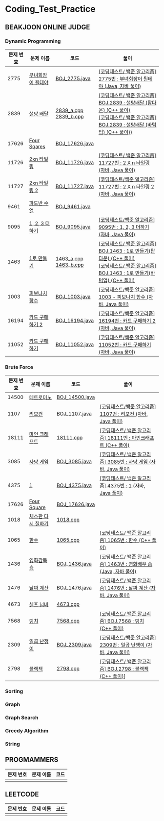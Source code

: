 # Coding_Test_Practice

## BEAKJOON ONLINE JUDGE

### Dynamic Programming
|문제 번호|문제 이름|코드| 풀이                                                                                                                                                                            |
|-------|------|---|-------------------------------------------------------------------------------------------------------------------------------------------------------------------------------|
|2775|[부녀회장이 될테야](https://www.acmicpc.net/problem/2775)|[BOJ_2775.java](https://github.com/CocoIsCat/Coding_Test_Practice/blob/master/BEAKJOON/Java/Bronze/BOJ_2775.java)| [[코딩테스트/ 백준 알고리즘] 2775번 : 부녀회장이 될테야 (Java, 자바 풀이)](https://cocoiscat.tistory.com/93)                                                                                          |
|2839|[설탕 배달](https://www.acmicpc.net/problem/2839)|[2839_a.cpp](https://github.com/CocoIsCat/Coding_Test_Practice/blob/master/BEAKJOON/C%2B%2B/Silver/2839_a.cpp)</br>[2839_b.cpp](https://github.com/CocoIsCat/Coding_Test_Practice/blob/master/BEAKJOON/C%2B%2B/Silver/2839_b.cpp)| [[코딩테스트/ 백준 알고리즘] BOJ.2839 : 설탕배달 (탑다운) (C++ 풀이)](https://cocoiscat.tistory.com/20)</br>[[코딩테스트/ 백준 알고리즘] BOJ.2839 : 설탕배달 (바텀업) (C++ 풀이))](https://cocoiscat.tistory.com/21)  |
|17626|[Four Sqares](https://www.acmicpc.net/problem/17626)|[BOJ_17626.java](https://github.com/CocoIsCat/Coding_Test_Practice/blob/master/BEAKJOON/Java/Silver/BOJ_17626.java)| []()                                                                                                                                                                          |
|11726|[2xn 타일링](https://www.acmicpc.net/problem/11726)|[BOJ_11726.java](https://github.com/CocoIsCat/Coding_Test_Practice/blob/master/BEAKJOON/Java/Silver/BOJ_11726.java)| [[코딩테스트/ 백준 알고리즘] 11727번 : 2 X n 타일링 (자바, Java 풀이)](https://cocoiscat.tistory.com/103)                                                                                        |
|11727|[2xn 타일링 2](https://www.acmicpc.net/problem/11727)|[BOJ_11727.java](https://github.com/CocoIsCat/Coding_Test_Practice/blob/master/BEAKJOON/Java/Silver/BOJ_11727.java)| [[코딩테스트/백준 알고리즘] 11727번 : 2 X n 타일링 2 (자바, Java 풀이)](https://cocoiscat.tistory.com/104)                                                                                       |
|9461|[파도반 수열](https://www.acmicpc.net/problem/9461)|[BOJ_9461.java](https://github.com/CocoIsCat/Coding_Test_Practice/blob/master/BEAKJOON/Java/Silver/BOJ_9461.java)| []()                                                                                                                                                                          |
|9095|[1, 2, 3 더하기](https://www.acmicpc.net/problem/9095)|[BOJ_9095.java](https://github.com/CocoIsCat/Coding_Test_Practice/blob/master/BEAKJOON/Java/Silver/BOJ_9095)| [[코딩테스트/백준 알고리즘] 9095번 : 1, 2, 3 더하기 (자바, Java 풀이)](https://cocoiscat.tistory.com/105)                                                                                        |
|1463|[1로 만들기](https://www.acmicpc.net/problem/1463)|[1463_a.cpp](https://github.com/CocoIsCat/Coding_Test_Practice/blob/master/BEAKJOON/C%2B%2B/Silver/1463_a.cpp)</br>[1463_b.cpp](https://github.com/CocoIsCat/Coding_Test_Practice/blob/master/BEAKJOON/C%2B%2B/Silver/1463_b.cpp)| [[코딩테스트/ 백준 알고리즘] BOJ.1463 : 1로 만들기(탑다운) (C++ 풀이)](https://cocoiscat.tistory.com/22)</br>[[코딩테스트/ 백준 알고리즘] BOJ.1463 : 1로 만들기(바텀업) (C++ 풀이)](https://cocoiscat.tistory.com/23) |
|1003|[피보나치 함수](https://www.acmicpc.net/problem/1003)|[BOJ_1003.java](https://github.com/CocoIsCat/Coding_Test_Practice/blob/master/BEAKJOON/Java/Silver/BOJ_1003.java)| [[코딩테스트/백준 알고리즘] 1003 - 피보나치 함수 (자바, Java 풀이)](https://cocoiscat.tistory.com/133)                                                                                             |
|16194|[카드 구매하기 2](https://www.acmicpc.net/problem/16194)|[BOJ_16194.java](https://github.com/CocoIsCat/Coding_Test_Practice/blob/master/BEAKJOON/Java/Silver/BOJ_16194)| [[코딩테스트/백준 알고리즘] 16194번 : 카드 구매하기 2 (자바, Java 풀이)](https://cocoiscat.tistory.com/108)                                                                                         |
|11052|[카드 구매하기](https://www.acmicpc.net/problem/11052)|[BOJ_11052.java](https://github.com/CocoIsCat/Coding_Test_Practice/blob/master/BEAKJOON/Java/Silver/BOJ_11052.java)| [[코딩테스트/백준 알고리즘] 11052번 : 카드 구매하기 (자바, Java 풀이)](https://cocoiscat.tistory.com/107)                                                                                           |

### Brute Force
| 문제 번호 | 문제 이름                                   | 코드                                                                                                                  | 풀이                                                                                |
|-------|-----------------------------------------|---------------------------------------------------------------------------------------------------------------------|------------------------------------------------------------|
| 14500 | [테트로미노](https://www.acmicpc.net/problem/14500) | [BOJ_14500.java](https://github.com/CocoIsCat/Coding_Test_Practice/blob/master/BEAKJOON/Java/Gold/BOJ_14500.java)   | []()|
| 1107  | [리모컨](https://www.acmicpc.net/problem/1107) | [BOJ_1107.java](https://github.com/CocoIsCat/Coding_Test_Practice/blob/master/BEAKJOON/Java/Gold/BOJ_1107.java)     | [[코딩테스트/백준 알고리즘] 1107번 : 리모컨 (자바, Java 풀이)](https://cocoiscat.tistory.com/114)    |
| 18111 | [마인 크래프트](https://www.acmicpc.net/problem/18111) | [18111.cpp](https://github.com/CocoIsCat/Coding_Test_Practice/blob/master/BEAKJOON/C%2B%2B/Silver/18111.cpp)        | [[코딩테스트/ 백준 알고리즘] 18111번 : 마인크래프트 (C++ 풀이)](https://cocoiscat.tistory.com/38)     |
| 3085  | [사탕 게임](https://www.acmicpc.net/problem/3085) | [BOJ_3085.java](https://github.com/CocoIsCat/Coding_Test_Practice/blob/master/BEAKJOON/Java/Silver/BOJ_3085.java)   | [[코딩테스트/ 백준 알고리즘] 3085번 : 사탕 게임 (자바, Java 풀이)](https://cocoiscat.tistory.com/112) |
| 4375  | [1](https://www.acmicpc.net/problem/4375) | [BOJ_4375.java](https://github.com/CocoIsCat/Coding_Test_Practice/blob/master/BEAKJOON/Java/Silver/BOJ_4375.java)   | [[코딩테스트/ 백준 알고리즘] 4375번 : 1 (자바, Java 풀이)](https://cocoiscat.tistory.com/77)      |
| 17626 | [Four Square](https://www.acmicpc.net/problem/17626) | [BOJ_17626.java](https://github.com/CocoIsCat/Coding_Test_Practice/blob/master/BEAKJOON/Java/Silver/BOJ_17626.java) | []()|
| 1018  | [체스판 다시 칠하기](https://www.acmicpc.net/problem/1018) | [1018.cpp](https://github.com/CocoIsCat/Coding_Test_Practice/blob/master/BEAKJOON/C%2B%2B/Silver/1018.cpp)          | []()|
| 1065  | [한수](https://www.acmicpc.net/problem/1065) | [1065.cpp](https://github.com/CocoIsCat/Coding_Test_Practice/blob/master/BEAKJOON/C%2B%2B/Silver/1065.cpp)          | [[코딩테스트/ 백준 알고리즘] 1065번 : 한수 (C++ 풀이)](https://cocoiscat.tistory.com/17)|
| 1436  | [영화감독 숌](https://www.acmicpc.net/problem/1436) | [BOJ_1436.java](https://github.com/CocoIsCat/Coding_Test_Practice/blob/master/BEAKJOON/Java/Silver/BOJ_1436.java)   | [[코딩테스트/ 백준 알고리즘] 1463번 : 영화배우 숌 (Java, 자바 풀이)](https://cocoiscat.tistory.com/92) |
| 1476  | [날짜 계산](https://www.acmicpc.net/problem/1476) | [BOJ_1476.java](https://github.com/CocoIsCat/Coding_Test_Practice/blob/master/BEAKJOON/Java/Silver/BOJ_1476.java)   | [[코딩테스트/ 백준 알고리즘] 1476번 : 날짜 계산 (자바, Java 풀이)](https://cocoiscat.tistory.com/113) |
| 4673  | [셀프 넘버](https://www.acmicpc.net/problem/4673) | [4673.cpp](https://github.com/CocoIsCat/Coding_Test_Practice/blob/master/BEAKJOON/C%2B%2B/Silver/4673.cpp)          | []()|
| 7568  | [덩치](https://www.acmicpc.net/problem/7458) | [7568.cpp](https://github.com/CocoIsCat/Coding_Test_Practice/blob/master/BEAKJOON/C%2B%2B/Silver/7568.cpp)          | [[코딩테스트/ 백준 알고리즘] BOJ.7568 : 덩치 (C++ 풀이)](https://cocoiscat.tistory.com/15)|
| 2309  | [일곱 난쟁이](https://www.acmicpc.net/problem/2309) | [BOJ_2309.java](https://github.com/CocoIsCat/Coding_Test_Practice/blob/master/BEAKJOON/Java/Bronze/BOJ_2309.java)   |[[코딩테스트/백준 알고리즘] 2309번 : 일곱 난쟁이 (자바, Java 풀이)](https://cocoiscat.tistory.com/110)|
| 2798  | [블랙잭](https://www.acmicpc.net/problem/2798)| [2798.cpp](https://github.com/CocoIsCat/Coding_Test_Practice/blob/master/BEAKJOON/C%2B%2B/Bronze/2798.cpp)          |[[코딩테스트/ 백준 알고리즘] BOJ.2798 :  블랙잭 (C++ 풀이)]()]|


### Sorting

### Graph

### Graph Search

### Greedy Algorithm

### String

## PROGMAMMERS
|문제 번호|문제 이름|코드|
|-------|------|---|
||[]()|[]()|

## LEETCODE
|문제 번호|문제 이름|코드|
|-------|------|---|
||[]()|[]()|
